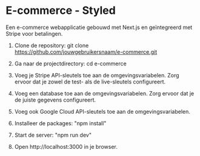 # E-commerce - Styled

Een e-commerce webapplicatie gebouwd met Next.js en geïntegreerd met Stripe voor betalingen.

1. Clone de repository:
   git clone https://github.com/jouwgebruikersnaam/e-commerce.git

2. Ga naar de projectdirectory:
   cd e-commerce

3. Voeg je Stripe API-sleutels toe aan de omgevingsvariabelen. Zorg ervoor dat je zowel de test- als de live-sleutels configureert.

4. Voeg een database toe aan de omgevingsvariabelen. Zorg ervoor dat je de juiste gegevens configureert.

5. Voeg ook Google Cloud API-sleutels toe aan de omgevingsvariabelen.

6. Installeer de packages:
   "npm install"

7. Start de server:
   "npm run dev"

8. Open http://localhost:3000 in je browser.
